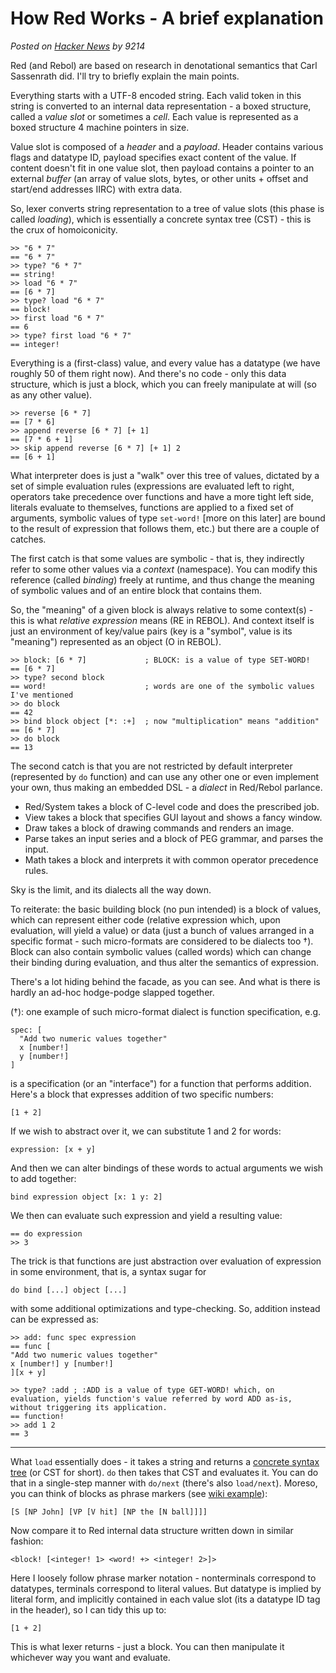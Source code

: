 # How Red Works - A brief explanation

_Posted on [Hacker News](https://news.ycombinator.com/item?id=18843544) by 9214_

Red (and Rebol) are based on research in denotational semantics that Carl Sassenrath did. I'll try to briefly explain the main points.

Everything starts with a UTF-8 encoded string. Each valid token in this string is converted to an internal data representation - a boxed structure, called a _value slot_ or sometimes a _cell_. Each value is represented as a boxed structure 4 machine pointers in size.

Value slot is composed of a _header_ and a _payload_. Header contains various flags and datatype ID, payload specifies exact content of the value. If content doesn't fit in one value slot, then payload contains a pointer to an external _buffer_ (an array of value slots, bytes, or other units + offset and start/end addresses IIRC) with extra data.

So, lexer converts string representation to a tree of value slots (this phase is called _loading_), which is essentially a concrete syntax tree (CST) - this is the crux of homoiconicity.

```red
>> "6 * 7"
== "6 * 7"
>> type? "6 * 7"
== string!
>> load "6 * 7"
== [6 * 7]
>> type? load "6 * 7"
== block!
>> first load "6 * 7"
== 6
>> type? first load "6 * 7"
== integer!
```

Everything is a (first-class) value, and every value has a datatype (we have roughly 50 of them right now). And there's no code - only this data structure, which is just a block, which you can freely manipulate at will (so as any other value).

```red
>> reverse [6 * 7]
== [7 * 6]
>> append reverse [6 * 7] [+ 1]
== [7 * 6 + 1]
>> skip append reverse [6 * 7] [+ 1] 2
== [6 + 1]
```

What interpreter does is just a "walk" over this tree of values, dictated by a set of simple evaluation rules (expressions are evaluated left to right, operators take precedence over functions and have a more tight left side, literals evaluate to themselves, functions are applied to a fixed set of arguments, symbolic values of type `set-word!` [more on this later] are bound to the result of expression that follows them, etc.) but there are a couple of catches.

The first catch is that some values are symbolic - that is, they indirectly refer to some other values via a _context_ (namespace). You can modify this reference (called _binding_) freely at runtime, and thus change the meaning of symbolic values and of an entire block that contains them.

So, the "meaning" of a given block is always relative to some context(s) - this is what _relative expression_ means (RE in REBOL). And context itself is just an environment of key/value pairs (key is a "symbol", value is its "meaning") represented as an object (O in REBOL).

```red
>> block: [6 * 7]             ; BLOCK: is a value of type SET-WORD!
== [6 * 7]
>> type? second block
== word!                      ; words are one of the symbolic values I've mentioned
>> do block
== 42
>> bind block object [*: :+]  ; now "multiplication" means "addition"
== [6 * 7]
>> do block
== 13
```

The second catch is that you are not restricted by default interpreter (represented by `do` function) and can use any other one or even implement your own, thus making an embedded DSL - a _dialect_ in Red/Rebol parlance.

* Red/System takes a block of C-level code and does the prescribed job.
* View takes a block that specifies GUI layout and shows a fancy window.
* Draw takes a block of drawing commands and renders an image.
* Parse takes an input series and a block of PEG grammar, and parses the input.
* Math takes a block and interprets it with common operator precedence rules.

Sky is the limit, and its dialects all the way down.

To reiterate: the basic building block (no pun intended) is a block of values, which can represent either code (relative expression which, upon evaluation, will yield a value) or data (just a bunch of values arranged in a specific format - such micro-formats are considered to be dialects too †). Block can also contain symbolic values (called words) which can change their binding during evaluation, and thus alter the semantics of expression.

There's a lot hiding behind the facade, as you can see. And what is there is hardly an ad-hoc hodge-podge slapped together.

(†): one example of such micro-format dialect is function specification, e.g.

```red
spec: [
  "Add two numeric values together"
  x [number!]
  y [number!]
]
```

is a specification (or an "interface") for a function that performs addition. Here's a block that expresses addition of two specific numbers:

```red
[1 + 2]
```

If we wish to abstract over it, we can substitute 1 and 2 for words:

```red
expression: [x + y]
```

And then we can alter bindings of these words to actual arguments we wish to add together:

```red
bind expression object [x: 1 y: 2]
```

We then can evaluate such expression and yield a resulting value:

```red
== do expression
>> 3
```

The trick is that functions are just abstraction over evaluation of expression in some environment, that is, a syntax sugar for

```red
do bind [...] object [...]
```

with some additional optimizations and type-checking. So, addition instead can be expressed as:

```red
>> add: func spec expression
== func [
"Add two numeric values together" 
x [number!] y [number!]
][x + y]

>> type? :add ; :ADD is a value of type GET-WORD! which, on evaluation, yields function's value referred by word ADD as-is, without triggering its application.
== function!
>> add 1 2
== 3
```

---

What `load` essentially does - it takes a string and returns a [concrete syntax tree](https://en.wikipedia.org/wiki/Parse_tree) (or CST for short). `do` then takes that CST and evaluates it. You can do that in a single-step manner with `do/next` (there's also `load/next`). Moreso, you can think of blocks as phrase markers (see [wiki example](https://en.wikipedia.org/wiki/Parse_tree)):

```
[S [NP John] [VP [V hit] [NP the [N ball]]]]
```

Now compare it to Red internal data structure written down in similar fashion:

```
<block! [<integer! 1> <word! +> <integer! 2>]>
```

Here I loosely follow phrase marker notation - nonterminals correspond to datatypes, terminals correspond to literal values. But datatype is implied by literal form, and implicitly contained in each value slot (its a datatype ID tag in the header), so I can tidy this up to:

```red
[1 + 2]
```

This is what lexer returns - just a block. You can then manipulate it whichever way you want and evaluate.